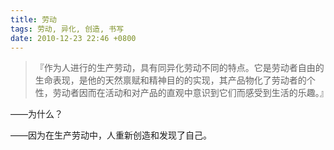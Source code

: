 ```yaml
---
title: 劳动
tags: 劳动, 异化, 创造, 书写
date: 2010-12-23 22:46 +0800
---
```



> 『作为人进行的生产劳动，具有同异化劳动不同的特点。它是劳动者自由的生命表现，是他的天然禀赋和精神目的的实现，其产品物化了劳动者的个性，劳动者因而在活动和对产品的直观中意识到它们而感受到生活的乐趣。』

——为什么？

——因为在生产劳动中，人重新创造和发现了自己。

